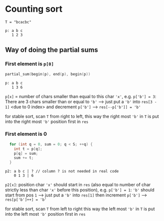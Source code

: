 # Counting sort

`T = "bcacbc"`

```
p: a b c
   1 2 3
```

## Way of doing the partial sums

### First element is `p[0]`

```cpp
partial_sum(begin(p), end(p), begin(p))
```

```
p: a b c
   1 3 6
```

`p[x]` = number of chars smaller than equal to this char `'x'`,
e.g. `p['b'] = 3`: There are 3 chars smaller than or equal to `'b'`
--> just put a `'b'` into `res[3 - 1]` <due to 0 index> and decrement `p['b']`
--> `res[--p['b']] = 'b'`

for stable sort, scan `T` from right to left,
this way the right most `'b'` in `T` is put into the right most `'b'` position first in `res`

### First element is 0

```cpp
  for (int q = 0, sum = 0; q < S; ++q) {
    int t = p[q];
    p[q] = sum;
    sum += t;
  }
```

```
p2: a b c | ? // column ? is not needed in real code
    0 1 3 | 6
```
`p2[x]`: position char `'x'` should start in `res` (also equal to number of char strictly less than char `'x'` before this position),
e.g. `p['b'] = 1`: `'b'` should start from pos `1`
--> just put a `'b'` into `res[1]` then increment `p['b']`
--> `res[p['b']++] = 'b'`

for stable sort, scan `T` from left to right
this way the left most `'b'` in `T` is put into the left most `'b'` position first in `res`
